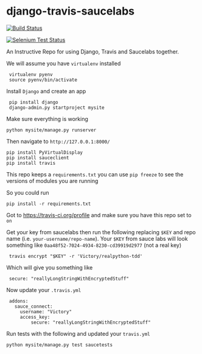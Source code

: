 django-travis-saucelabs
=======================

[![Build Status](https://travis-ci.org/Victory/django-travis-saucelabs.svg?branch=master)](https://travis-ci.org/Victory/django-travis-saucelabs)

[![Selenium Test Status](https://saucelabs.com/browser-matrix/Victory.svg)](https://saucelabs.com/u/Victory)


An Instructive Repo for using Django, Travis and Saucelabs together.

We will assume you have `virtualenv` installed

     virtualenv pyenv
     source pyenv/bin/activate

Install `Django` and create an app

     pip install django
     django-admin.py startproject mysite

Make sure everything is working

    python mysite/manage.py runserver

Then navigate to `http://127.0.0.1:8000/`

    pip install PyVirtualDisplay
    pip install sauceclient
    pip install travis

This repo keeps a `requirements.txt` you can use `pip freeze` to see
the versions of modules you are running

So you could run

    pip install -r requirements.txt

Got to https://travis-ci.org/profile and make sure you have this repo
set to `on`

Get your key from saucelabs then run the following replacing `$KEY`
and repo name (i.e. `your-username/repo-name`). Your `$KEY` from sauce
labs will look something like `0aa48f52-7024-4934-8230-cd39919d2977`
(not a real key)

     travis encrypt "$KEY" -r 'Victory/realpython-tdd'

Which will give you something like

     secure: "reallyLongStringWithEncryptedStuff"

Now update your `.travis.yml`

     addons:
       sauce_connect:
         username: "Victory"
         access_key:
             secure: "reallyLongStringWithEncryptedStuff"

Run tests with the following and updated your `travis.yml`

    python mysite/manage.py test saucetests
